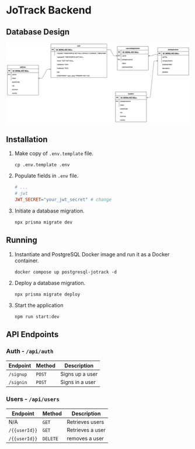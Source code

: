 # JoTrack Backend

## Database Design

![UML of the database](docs/assets/images/database-design.drawio.png)

## Installation

1. Make copy of `.env.template` file.

   ```shell
   cp .env.template .env
   ```

2. Populate fields in `.env` file.

   ```makefile
   # ...
   # jwt
   JWT_SECRET="your_jwt_secret" # change
   ```

3. Initiate a database migration.

   ```shell
   npx prisma migrate dev
   ```

## Running

1. Instantiate and PostgreSQL Docker image and run it as a Docker container.

   ```shell
   docker compose up postgresql-jotrack -d
   ```

2. Deploy a database migration.

   ```shell
   npx prisma migrate deploy
   ```

3. Start the application

   ```shell
   npm run start:dev
   ```

## API Endpoints

### Auth - `/api/auth`

| Endpoint  | Method | Description     |
| --------- | ------ | --------------- |
| `/signup` | `POST` | Signs up a user |
| `/signin` | `POST` | Signs in a user |

### Users - `/api/users`

| Endpoint      | Method   | Description      |
| ------------- | -------- | ---------------- |
| N/A           | `GET`    | Retrieves users  |
| `/{{userId}}` | `GET`    | Retrieves a user |
| `/{{userId}}` | `DELETE` | removes a user   |
